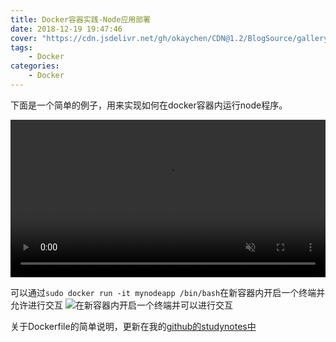 ```yaml
---
title: Docker容器实践-Node应用部署
date: 2018-12-19 19:47:46
cover: "https://cdn.jsdelivr.net/gh/okaychen/CDN@1.2/BlogSource/gallery/thumb_012.jpg"
tags: 
    - Docker
categories: 
    - Docker
---
```

下面是一个简单的例子，用来实现如何在docker容器内运行node程序。

<!--more-->

<video src="https://cdn.jsdelivr.net/gh/okaychen/CDN@1.2/BlogSource/videos/test-2018-12-19_17.23.50.mp4" controls allowfullscreen="true" loop="true" autoplay="autoplay" muted width="100%" min-height="100%">embed: xss--chrome_test</video>

可以通过`sudo docker run -it mynodeapp /bin/bash`在新容器内开启一个终端并允许进行交互
![在新容器内开启一个终端并可以进行交互](https://cdn.jsdelivr.net/gh/okaychen/CDN@2.2/BlogSource/images/docker-bash01.png)

关于Dockerfile的简单说明，更新在我的[github的studynotes中](https://github.com/okaychen/studynotes/blob/master/docker/docker-deploying-node.md)
